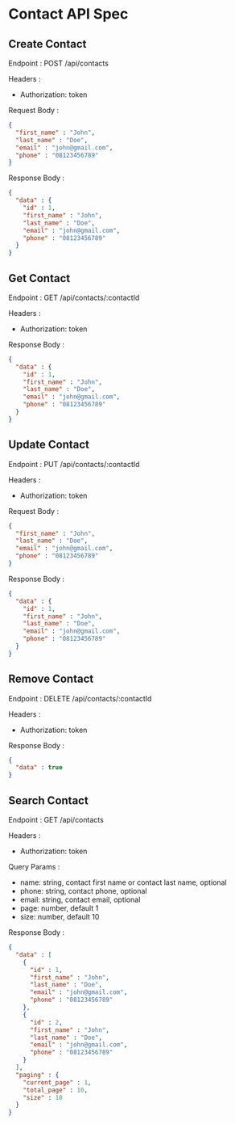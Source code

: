 # Contact API Spec

## Create Contact

Endpoint : POST /api/contacts

Headers :
- Authorization: token

Request Body :

```json
{
  "first_name" : "John",
  "last_name" : "Doe",
  "email" : "john@gmail.com",
  "phone" : "08123456789"
}
```

Response Body :

```json
{
  "data" : {
    "id" : 1,
    "first_name" : "John",
    "last_name" : "Doe",
    "email" : "john@gmail.com",
    "phone" : "08123456789"
  } 
}
```

## Get Contact

Endpoint : GET /api/contacts/:contactId

Headers :
- Authorization: token

Response Body :

```json
{
  "data" : {
    "id" : 1,
    "first_name" : "John",
    "last_name" : "Doe",
    "email" : "john@gmail.com",
    "phone" : "08123456789"
  } 
}
```

## Update Contact

Endpoint : PUT /api/contacts/:contactId

Headers :
- Authorization: token

Request Body :

```json
{
  "first_name" : "John",
  "last_name" : "Doe",
  "email" : "john@gmail.com",
  "phone" : "08123456789"
}
```

Response Body :

```json
{
  "data" : {
    "id" : 1,
    "first_name" : "John",
    "last_name" : "Doe",
    "email" : "john@gmail.com",
    "phone" : "08123456789"
  } 
}
```

## Remove Contact

Endpoint : DELETE /api/contacts/:contactId

Headers :
- Authorization: token

Response Body :

```json
{
  "data" : true
}
```

## Search Contact

Endpoint : GET /api/contacts

Headers :
- Authorization: token

Query Params :
- name: string, contact first name or contact last name, optional
- phone: string, contact phone, optional
- email: string, contact email, optional
- page: number, default 1
- size: number, default 10

Response Body :

```json
{
  "data" : [
    {
      "id" : 1,
      "first_name" : "John",
      "last_name" : "Doe",
      "email" : "john@gmail.com",
      "phone" : "08123456789"
    },
    {
      "id" : 2,
      "first_name" : "John",
      "last_name" : "Doe",
      "email" : "john@gmail.com",
      "phone" : "08123456789"
    }
  ],
  "paging" : {
    "current_page" : 1,
    "total_page" : 10,
    "size" : 10
  }
}
```